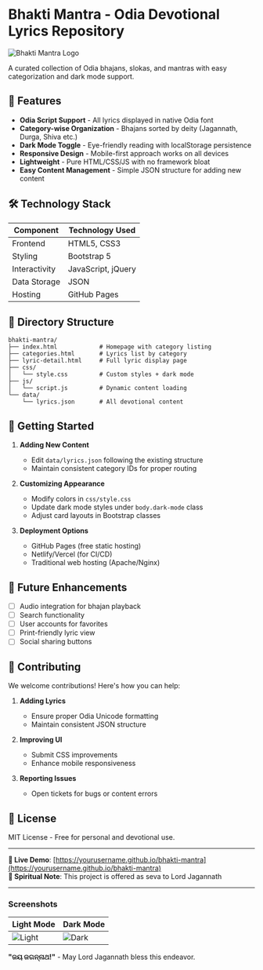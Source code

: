 # Bhakti Mantra - Odia Devotional Lyrics Repository

![Bhakti Mantra Logo](https://via.placeholder.com/800x400?text=Bhakti+Mantra+Logo)

A curated collection of Odia bhajans, slokas, and mantras with easy categorization and dark mode support.

## 🌟 Features

- **Odia Script Support** - All lyrics displayed in native Odia font
- **Category-wise Organization** - Bhajans sorted by deity (Jagannath, Durga, Shiva etc.)
- **Dark Mode Toggle** - Eye-friendly reading with localStorage persistence
- **Responsive Design** - Mobile-first approach works on all devices
- **Lightweight** - Pure HTML/CSS/JS with no framework bloat
- **Easy Content Management** - Simple JSON structure for adding new content

## 🛠️ Technology Stack

| Component        | Technology Used |
|-----------------|----------------|
| Frontend        | HTML5, CSS3    |
| Styling         | Bootstrap 5    |
| Interactivity   | JavaScript, jQuery |
| Data Storage    | JSON           |
| Hosting         | GitHub Pages   |

## 📂 Directory Structure

```
bhakti-mantra/
├── index.html            # Homepage with category listing
├── categories.html       # Lyrics list by category
├── lyric-detail.html     # Full lyric display page
├── css/
│   └── style.css         # Custom styles + dark mode
├── js/
│   └── script.js         # Dynamic content loading
└── data/
    └── lyrics.json       # All devotional content
```

## 🚀 Getting Started

1. **Adding New Content**
   - Edit `data/lyrics.json` following the existing structure
   - Maintain consistent category IDs for proper routing

2. **Customizing Appearance**
   - Modify colors in `css/style.css`
   - Update dark mode styles under `body.dark-mode` class
   - Adjust card layouts in Bootstrap classes

3. **Deployment Options**
   - GitHub Pages (free static hosting)
   - Netlify/Vercel (for CI/CD)
   - Traditional web hosting (Apache/Nginx)

## 🎨 Future Enhancements

- [ ] Audio integration for bhajan playback
- [ ] Search functionality
- [ ] User accounts for favorites
- [ ] Print-friendly lyric view
- [ ] Social sharing buttons

## 🤝 Contributing

We welcome contributions! Here's how you can help:

1. **Adding Lyrics**
   - Ensure proper Odia Unicode formatting
   - Maintain consistent JSON structure

2. **Improving UI**
   - Submit CSS improvements
   - Enhance mobile responsiveness

3. **Reporting Issues**
   - Open tickets for bugs or content errors

## 📜 License

MIT License - Free for personal and devotional use.

---

**🔗 Live Demo**: [https://yourusername.github.io/bhakti-mantra](https://yourusername.github.io/bhakti-mantra)  
**🙏 Spiritual Note**: This project is offered as seva to Lord Jagannath

---

### Screenshots

| Light Mode | Dark Mode |
|------------|-----------|
| ![Light](https://via.placeholder.com/300x200?text=Light+Mode) | ![Dark](https://via.placeholder.com/300x200?text=Dark+Mode) |

**"ଜୟ ଜଗନ୍ନାଥ!"** - May Lord Jagannath bless this endeavor.

